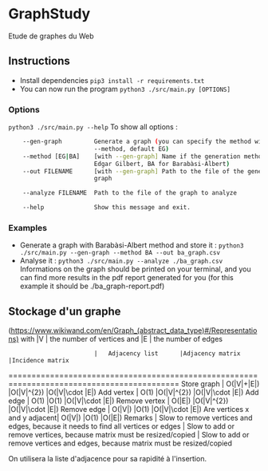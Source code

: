 # GraphStudy
Etude de graphes du Web

## Instructions
- Install dependencies
	`pip3 install -r requirements.txt`
- You can now run the program
	`python3 ./src/main.py [OPTIONS]`
### Options
`python3 ./src/main.py --help` To show all options :
```bash
	--gen-graph         Generate a graph (you can specify the method with
						--method, default EG)
	--method [EG|BA]	[with --gen-graph] Name if the generation method (EG for
						Edgar Gilbert, BA for Barabàsi-Albert)
	--out FILENAME		[with --gen-graph] Path to the file of the generated
						graph

	--analyze FILENAME	Path to the file of the graph to analyze

	--help				Show this message and exit.
```

### Examples
- Generate a graph with Barabàsi-Albert method and store it :
`python3 ./src/main.py --gen-graph --method BA --out ba_graph.csv`
- Analyse it :
`python3 ./src/main.py --analyze ./ba_graph.csv`
Informations on the graph should be printed on your terminal, and you can find more results in the pdf report generated for you (for this example it should be ./ba_graph-report.pdf)


## Stockage d'un graphe
(https://www.wikiwand.com/en/Graph_(abstract_data_type)#/Representations)
with |V | the number of vertices and |E | the number of edges

							|	Adjacency list		|Adjacency matrix	|Incidence matrix
===========================================================================================
Store graph 				|	O(|V|+|E|)			|O(|V|^{2}) 		|O(|V|\cdot |E|)
Add vertex 					|	O(1)				|O(|V|^{2})			|O(|V|\cdot |E|)
Add edge 					|	O(1) 				|O(1) 				|O(|V|\cdot |E|)
Remove vertex 				|	O(|E|) 				|O(|V|^{2}) 		|O(|V|\cdot |E|)
Remove edge 				|	O(|V|) 				|O(1) 				|O(|V|\cdot |E|)
Are vertices x and y adjacent| 	O(|V|) 				|O(1) 				|O(|E|)
Remarks 					|	Slow to remove vertices and edges, because it needs to find all vertices or edges | Slow to add or remove vertices, because matrix must be resized/copied | Slow to add or remove vertices and edges, because matrix must be resized/copied 

On utilisera la liste d'adjacence pour sa rapidité à l'insertion.